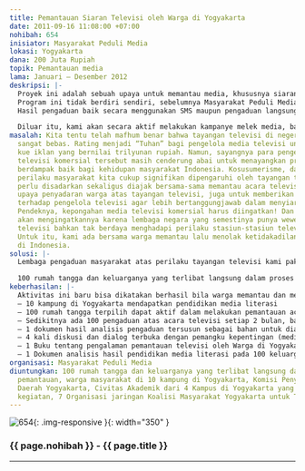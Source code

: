 ```yaml
---
title: Pemantauan Siaran Televisi oleh Warga di Yogyakarta
date: 2011-09-16 11:08:00 +07:00
nohibah: 654
inisiator: Masyarakat Peduli Media
lokasi: Yogyakarta
dana: 200 Juta Rupiah
topik: Pemantauan media
lama: Januari – Desember 2012
deskripsi: |-
  Proyek ini adalah sebuah upaya untuk memantau media, khususnya siaran televisi. Kami punya gagasan ingin mengajak warga bersama-sama mengamati siaran TV. Mereka yang akan kami ajak memantau acara televisi adalah ibu rumah tangga kecara khusus, dan warga umum di Yogyakarta.
  Program ini tidak berdiri sendiri, sebelumnya Masyarakat Peduli Media selama 3 tahun terakhir telah melakukan program pendidikan melek media, dengan kelompok sasaran ibu rumah tangga di beberapa wilayah di Yogyakarta. Kali ini, MPM bersama Koalisi Masyarakat untuk Televisi Sehat, akan membuka diri sebagai lembaga yang menerima pengaduan warga atas televisi. Selain itu, kami akan memilih sejumlah 100 rumah tangga untuk secara aktif memantau acara televisi dengan mengisi lembar pantauan yg disediakan. Mereka bebas untuk memberi catatan atas acara televisi yang mereka tonton.
  Hasil pengaduan baik secara menggunakan SMS maupun pengaduan langsung, termasuk catatan pantauan acara televisi oleh para responden yang dipilih, menjadi bahan bagi proses dialog dengan para pemangku kepentingan. Upaya ini sekaligus untuk mendorong penguatan Komisi Penyiaran Indonesia, sebagai lembaga yang punya wewenang dalam bidang penyiaran di Indonesia.

  Diluar itu, kami akan secara aktif melakukan kampanye melek media, bagi kelompok warga, khususnya ibu-ibu rumah tangga melalui berbagai media, dan forum pendidikan melek media bagi warga.
masalah: Kita tentu telah mafhum benar bahwa tayangan televisi di negeri ini sudah
  sangat bebas. Rating menjadi “Tuhan” bagi pengelola media televisi untuk memperebutkan
  kue iklan yang bernilai trilyunan rupiah. Namun, sayangnya para pengelola media
  televisi komersial tersebut masih cenderung abai untuk menayangkan program yang
  berdampak baik bagi kehidupan masyarakat Indonesia. Kosusumerisme, dan perubahan
  perilaku masyarakat kita cukup signifikan dipengaruhi oleh tayangan televisi. Masyarakat
  perlu disadarkan sekaligus diajak bersama-sama memantau acara televisi, selain sebagai
  upaya penyadaran warga atas tayangan televisi, juga untuk memberikan umpan balik
  terhadap pengelola televisi agar lebih bertanggungjawab dalam menyiarkan program.
  Pendeknya, kepongahan media televisi komersial harus diingatkan! Dan Warga yang
  akan mengingatkannya karena lembaga negara yang semestinya punya wewenang regulator
  televisi bahkan tak berdaya menghadapi perilaku stasiun-stasiun televisi tersebut.
  Untuk itu, kami ada bersama warga memantau lalu menolak ketidakadilan praktek pertelevisian
  di Indonesia.
solusi: |-
  Lembaga pengaduan masyarakat atas perilaku tayangan televisi kami pakai sebagai wadah penampung aspirasi masyarakat. Untuk mendekatkanya dengan jangkauan masyarakat, kami akan melakukan beberapa langkah: Pertama, menyediakan sistem informasi berbasis website untuk publikasi dan pengaduan atas tayangan televisi menggunakan SMS Gateway. Kedua, menyelenggarakan pertemuan warga diberbagai kampung di Yogyakarta untuk melakukan pendidikan media literasi, sekaligus sosialisasi pemantauan terhadap acara televisi. Ketiga, memilih 100 rumahtangga untuk secara aktif melakukan pemantauan terhadap siaran televisi. Keempat, melakukan kajian, diskusi dan menganalisis hasil pengaduan (baik SMS, maupun hasil pantauan tertulis warga). Kelima, melakukan dialog dengan pemangku kepentingan. Keenam, memfasilitasi pengaduan warga kepada Komisi Penyiaran Indonesia untuk ditindaklanjuti. Dan Ketujuh, mengawal proses pengaduan yang telah disampaikan pada KPI sampai tuntas. Selain itu, kami akan melakukan diskusi publik secara luas untuk memperluas jaringan dan gagasan pentingnya media literasi dan kampanye massif tentang pentingnya memantau televisi agar banyak pihak terlibat dalam gerakan media literasi.

  100 rumah tangga dan keluarganya yang terlibat langsung dalam proses pemantauan, warga masyarakat di 10 kampung di Yogyakarta, Komisi Penyiaran Indonesia Daerah Yogyakarta, Civitas Akademik dari 4 Kampus di Yogyakarta yang terlibat dalam kegiatan, 7 Organisasi jaringan Koalisi Masyarakat Yogyakarta untuk Televisi Sehat.
keberhasilan: |-
  Aktivitas ini baru bisa dikatakan berhasil bila warga memantau dan mengkritik siaran televisi yang mereka tonton. Walaupun hanya berupa SMS, atau catatan secara deskripsi. Warga yang terlibat aktif juga mampu memilah tontonan yang baik dan yang tidak baik. Secara kuantitatif ukuran keberhasilan secara keseluruhan adalah :
  – 10 kampung di Yogyakarta mendapatkan pendidikan media literasi
  – 100 rumah tangga terpilih dapat aktif dalam melakukan pemantauan acara televisi
  – Sedikitnya ada 100 pengaduan atas acara televisi setiap 2 bulan, baik melalui SMS, pengaduan langsung maupun hasil pantauan aktif rumah tangga terpilih.
  – 1 dokumen hasil analisis pengaduan tersusun sebagai bahan untuk dialog dan diskusi dengan pemangku kepentingan setiap 2 bulan.
  – 4 kali diskusi dan dialog terbuka dengan pemangku kepentingan (media televisi, pemerintah, KPI, LSM, Akademisi, Kelompok Warga, dll) tentang hasil pemantauan media televisi di Yogyakarta.
  – 1 Buku tentang pengalaman pemantauan televisi oleh Warga di Yogyakarta sebagai bahan pengetahuan.
  – 1 Dokumen analisis hasil pendidikan media literasi pada 100 keluarga yang membandingkan sebelum dan seduah ada kegiatan pemantauan.
organisasi: Masyarakat Peduli Media
diuntungkan: 100 rumah tangga dan keluarganya yang terlibat langsung dalam proses
  pemantauan, warga masyarakat di 10 kampung di Yogyakarta, Komisi Penyiaran Indonesia
  Daerah Yogyakarta, Civitas Akademik dari 4 Kampus di Yogyakarta yang terlibat dalam
  kegiatan, 7 Organisasi jaringan Koalisi Masyarakat Yogyakarta untuk Televisi Sehat.
---
```


![654](/static/img/hibahcmb/654.png){: .img-responsive }{: width="350" }

### {{ page.nohibah }} - {{ page.title }}

---
